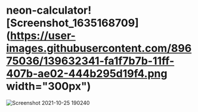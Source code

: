 # neon-calculator![Screenshot_1635168709](https://user-images.githubusercontent.com/89675036/139632341-fa1f7b7b-11ff-407b-ae02-444b295d19f4.png width="300px")
![Screenshot 2021-10-25 190240](https://user-images.githubusercontent.com/89675036/139632370-60981cfe-c05c-4a1f-a48d-5514ad6270f7.png)
